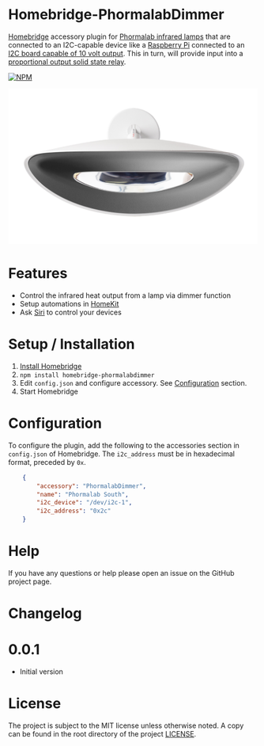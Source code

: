 [Install Homebridge]: https://github.com/nfarina/homebridge#installation
[Configuration]: #Configuration

# Homebridge-PhormalabDimmer

[Homebridge](https://homebridge.io) accessory plugin for [Phormalab infrared lamps](https://www.phormalab.it) that are connected to an I2C-capable device like a [Raspberry Pi](https://www.raspberrypi.org) connected to an [I2C board capable of 10 volt output](https://www.tindie.com/products/chathura/aptinex-i2c-dac-module-0-10v-mcp4725/#specs). This in turn, will provide input into a [proportional output solid state relay](http://www.crydom.com/en/products/control-relays/pcv-series/10pcv2415/).

[![NPM](https://nodei.co/npm/homebridge-phormalabdimmer.png?compact=true)](https://npmjs.org/package/homebridge-phormalabdimmer)

[![Phormalab Hotdoor Infrared Heating Lamp](images/hotdoor.png)](https://www.phormalab.it)

# Features
* Control the infrared heat output from a lamp via dimmer function
* Setup automations in [HomeKit](https://www.apple.com/ios/home/)
* Ask [Siri](https://support.apple.com/siri) to control your devices

# Setup / Installation
1. [Install Homebridge]
2. `npm install homebridge-phormalabdimmer`
3. Edit `config.json` and configure accessory. See [Configuration](#configuration) section.
4. Start Homebridge

# Configuration

To configure the plugin, add the following to the accessories section in `config.json` of Homebridge. The `i2c_address` must be in hexadecimal format, preceded by `0x`.

```json
    {
        "accessory": "PhormalabDimmer",
        "name": "Phormalab South",
        "i2c_device": "/dev/i2c-1",
        "i2c_address": "0x2c"
    }
```

# Help
If you have any questions or help please open an issue on the GitHub project page.

# Changelog

# 0.0.1
 * Initial version

# License
The project is subject to the MIT license unless otherwise noted. A copy can be found in the root directory of the project [LICENSE](LICENSE).

